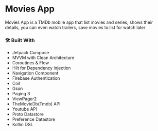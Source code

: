 # Movies App
Movies App is a TMDb mobile app that list movies and series, shows their details, you can even watch trailers, save movies to list for watch later 

### :hammer_and_wrench: Built With
* Jetpack Compose
* MVVM with Clean Architecture
* Coroutines & Flow
* Hilt for Dependency Injection
* Navigation Component
* Firebase Authentication
* Coil
* Gson
* Paging 3
* ViewPager2
* TheMovieDb(Tmdb) API
* Youtube API
* Proto Datastore
* Preference Datastore
* Kotlin DSL
